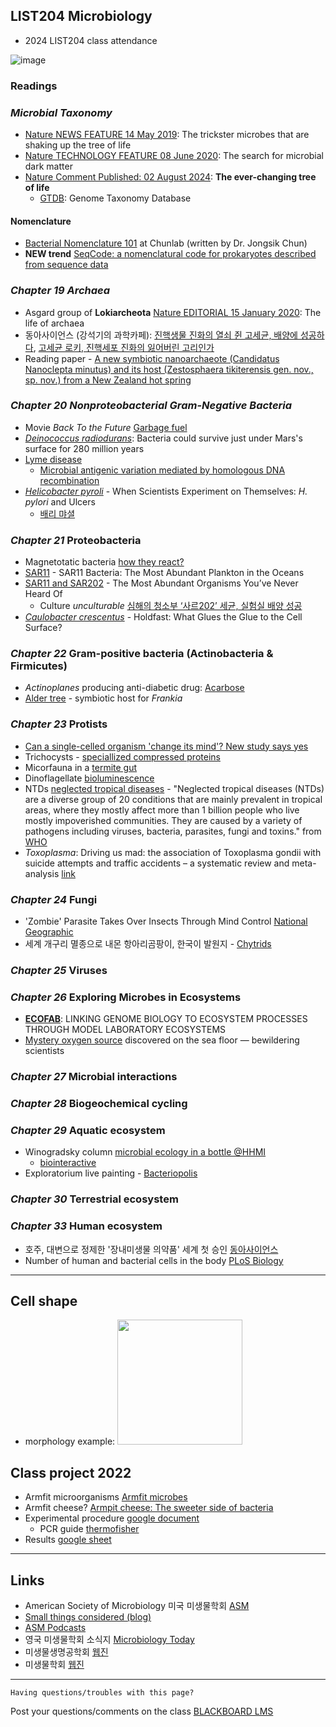 
## LIST204 Microbiology
* 2024 LIST204 class attendance
  
![image](https://github.com/user-attachments/assets/3f72732d-3d88-443d-972a-1694e0c4b63d)

### Readings

### _Microbial Taxonomy_

* [Nature NEWS FEATURE 14 May 2019](https://www.nature.com/articles/d41586-019-01496-w): The trickster microbes that are shaking up the tree of life
* [Nature TECHNOLOGY FEATURE 08 June 2020](https://www.nature.com/articles/d41586-020-01684-z): The search for microbial dark matter
* [Nature Comment Published: 02 August 2024](https://www.nature.com/articles/s41564-024-01768-w): __The ever-changing tree of life__
  - [GTDB](https://gtdb.ecogenomic.org/): Genome Taxonomy Database
#### Nomenclature
* [Bacterial Nomenclature 101](https://help.ezbiocloud.net/bacterial-nomenclature-101-and-how-to-describe-new-species/) at Chunlab (written by Dr. Jongsik Chun)
* __NEW trend__ [SeqCode: a nomenclatural code for prokaryotes described from sequence data](https://www.nature.com/articles/s41564-022-01214-9)

### _Chapter 19 Archaea_

* Asgard group of __Lokiarcheota__ [Nature EDITORIAL 15 January 2020](https://www.nature.com/articles/d41586-020-00087-4): The life of archaea
* 동아사이언스 (강석기의 과학카페): [진핵생물 진화의 열쇠 쥔 고세균, 배양에 성공하다](https://www.dongascience.com/news.php?idx=30788), [고세균 로키, 진핵세포 진화의 잃어버린 고리인가](https://www.dongascience.com/news.php?idx=6896)
* Reading paper - [A new symbiotic nanoarchaeote (Candidatus Nanoclepta minutus) and its host (Zestosphaera tikiterensis gen. nov., sp. nov.) from a New Zealand hot spring](https://pubmed.ncbi.nlm.nih.gov/30195930/)


### _Chapter 20_ _Nonproteobacterial Gram-Negative Bacteria_
* Movie _Back To the Future_ [Garbage fuel](https://youtu.be/vHake6w4Su0?si=Ihk9zmJQhKGYOoJD&t=25)
* [_Deinococcus radiodurans_](https://www.newscientist.com/article/2344099-bacteria-could-survive-just-under-marss-surface-for-280-million-years): Bacteria could survive just under Mars's surface for 280 million years
* [Lyme disease](https://www.cdc.gov/lyme/index.html)
  - [Microbial antigenic variation mediated by homologous DNA recombination](https://academic.oup.com/femsre/article/36/5/917/660062?login=false)
* [_Helicobacter pyroli_](https://blogs.scientificamerican.com/guest-blog/when-scientists-experiment-on-themselves-h-pylori-and-ulcers/) - When Scientists Experiment on Themselves: _H. pylori_ and Ulcers
  - [배리 먀셜](https://namu.wiki/w/%EB%B0%B0%EB%A6%AC%20%EB%A7%88%EC%85%9C)

### _Chapter 21_ Proteobacteria
* Magnetotatic bacteria [how they react?](https://youtu.be/R43H09nkyGk?si=QailQybSUsvBachY)
* [SAR11](https://www.annualreviews.org/doi/10.1146/annurev-marine-010814-015934) - SAR11 Bacteria: The Most Abundant Plankton in the Oceans
* [SAR11 and SAR202](https://bios.asu.edu/currents/the-most-abundant-organisms-youve-never-heard-of/) - The Most Abundant Organisms You’ve Never Heard Of
  - Culture _unculturable_ [심해의 청소부 ‘사르202’ 세균, 실험실 배양 성공](https://www.ibric.org/bric/trend/bio-news.do?mode=view&articleNo=9861670)
* [_Caulobacter crescentus_](https://pubmed.ncbi.nlm.nih.gov/36286485/) - Holdfast: What Glues the Glue to the Cell Surface?
  
### _Chapter 22_ Gram-positive bacteria (Actinobacteria & Firmicutes)
* _Actinoplanes_ producing anti-diabetic drug: [Acarbose](https://en.wikipedia.org/wiki/Acarbose)
* [Alder tree](https://ko.wikipedia.org/wiki/%EC%98%A4%EB%A6%AC%EB%82%98%EB%AC%B4) - symbiotic host for _Frankia_

### _Chapter 23_ Protists
* [Can a single-celled organism 'change its mind'? New study says yes](https://www.eurekalert.org/news-releases/599859)
* Trichocysts - [speciallized compressed proteins](https://www.youtube.com/shorts/rWME4_AN2tI)
* Micorfauna in a [termite gut](https://www.nikonsmallworld.com/galleries/2021-small-world-in-motion-competition/microfauna-in-a-termite-gut)
* Dinoflagellate [bioluminescence](https://www.youtube.com/watch?v=7tPKqeN2qos)
* NTDs [neglected tropical diseases](https://www.cdc.gov/globalhealth/ntd/diseases/index.html) - "Neglected tropical diseases (NTDs) are a diverse group of 20 conditions that are mainly prevalent in tropical areas, where they mostly affect more than 1 billion people who live mostly impoverished communities. They are caused by a variety of pathogens including viruses, bacteria, parasites, fungi and toxins." from [WHO](https://www.who.int/news-room/questions-and-answers/item/neglected-tropical-diseases)
* _Toxoplasma_: Driving us mad: the association of Toxoplasma gondii with suicide attempts and traffic accidents – a systematic review and meta-analysis [link](https://www.cambridge.org/core/journals/psychological-medicine/article/driving-us-mad-the-association-of-toxoplasma-gondii-with-suicide-attempts-and-traffic-accidents-a-systematic-review-and-metaanalysis/70570A7C590118DD547C6182802FF606)

### _Chapter 24_ Fungi
* 'Zombie' Parasite Takes Over Insects Through Mind Control [National Geographic](https://www.youtube.com/watch?v=vijGdWn5-h8)
* 세계 개구리 멸종으로 내몬 항아리곰팡이, 한국이 발원지 - [Chytrids](https://www.dongascience.com/news.php?idx=22408)

### _Chapter 25_ Viruses


### _Chapter 26_ Exploring Microbes in Ecosystems
* [__ECOFAB__](https://eco-fab.org/): LINKING GENOME BIOLOGY TO ECOSYSTEM PROCESSES THROUGH MODEL LABORATORY ECOSYSTEMS
* [Mystery oxygen source](https://www.nature.com/articles/d41586-024-02393-7) discovered on the sea floor — bewildering scientists 
### _Chapter 27_ Microbial interactions

### _Chapter 28_ Biogeochemical cycling

### _Chapter 29_ Aquatic ecosystem
* Winogradsky column [microbial ecology in a bottle @HHMI](https://www.biointeractive.org/classroom-resources/winogradsky-column-microbial-ecology-bottle)
  - [biointeractive](https://media.hhmi.org/biointeractive/click/winogradsky/)
* Exploratorium live painting - [Bacteriopolis](https://www.exploratorium.edu/exhibits/bacteriopolis)

### _Chapter 30_ Terrestrial ecosystem

### _Chapter 33_ Human ecosystem
* 호주, 대변으로 정제한 '장내미생물 의약품' 세계 첫 승인 [동아사이언스](https://www.dongascience.com/news.php?idx=57067)
* Number of human and bacterial cells in the body [PLoS Biology](https://journals.plos.org/plosbiology/article?id=10.1371/journal.pbio.1002533)





---
## Cell shape

* morphology example: [<img src="https://upload.wikimedia.org/wikipedia/commons/6/69/Bacterial_morphology_diagram.svg" width=200 height=200>](https://en.wikipedia.org/wiki/Bacillus_%28shape%29#/media/File:Bacterial_morphology_diagram.svg)
  
## Class project 2022
* Armfit microorganisms [Armfit microbes](http://robdunnlab.com/projects/armpit-microbes/)
* Armfit cheese? [Armpit cheese: The sweeter side of bacteria](https://www.newscientist.com/article/mg22029482-000-armpit-cheese-the-sweeter-side-of-bacteria/)
* Experimental procedure [google document](https://docs.google.com/document/d/1WQhN1--gcli-AtXaSUKoqlbYOgzyJFuFOzhx0CTod7U/edit)
  - PCR guide [thermofisher](https://www.thermofisher.com/kr/ko/home/life-science/cloning/cloning-learning-center/invitrogen-school-of-molecular-biology/pcr-education/pcr-reagents-enzymes/pcr-component-considerations.html)
* Results [google sheet](https://docs.google.com/spreadsheets/d/1mSIWUND0OC5NP3eoExsoObJhqNsgdTIACiEa2A1wtH0/edit#gid=1635425747)

<!-- * experimental procedure: [<img src="https://www.cell.com/cms/attachment/2007952068/2030507060/gr3.jpg" width=100 height=200>](https://www.cell.com/cms/attachment/2007952068/2030507060/gr3.jpg) */ -->

---
## Links

* American Society of Microbiology 미국 미생물학회 [ASM](https://www.asm.org)
* [Small things considered (blog)](https://schaechter.asmblog.org/)
* [ASM Podcasts](https://www.asm.org/podcasts)
* 영국 미생물학회 소식지 [Microbiology Today](https://microbiologysociety.org/publication/current-issue/)
* 미생물생명공학회 [웹진](http://www.e-bioindustry.or.kr/index.html)
* 미생물학회 [웹진](http://www.msk.or.kr/webzine/201906/index.html)

---
```
Having questions/troubles with this page?
```
Post your questions/comments on the class [BLACKBOARD LMS](https://kulms.korea.ac.kr)
